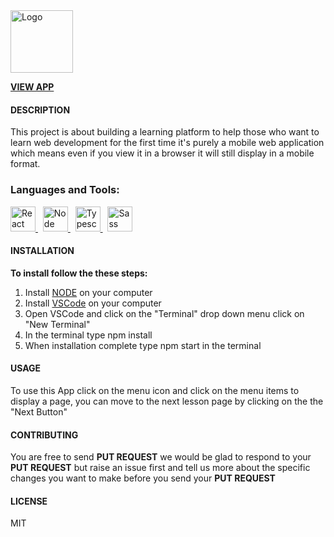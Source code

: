 <img src="https://lh3.googleusercontent.com/xU_QcFO7inXDYuGZvaDAZGCYHtiwvPUDC_sKOP0S1yMCpbnOVFwoo9Bjv-QsbuMepMP7lcw5W5l-ABpEQznOAmbcJoLPPAtBvwMXLLG5m4XGMKFfHG0bGg-1sS455BM0qK3-S6BKtJfcmlOnGmr2dIRrLiC5TclANZj4kwNy49E384XKI0MPiZqSivjBjZcxmkTO2NvZXucmosLP_L7OxOuys7Xutmfz_0qGNGdJ-EZdJNm9DpF_LUsSLA7Io1z6qU9gMhpiqL-cHSCfeG23ljb81-W5I0zdZi3QabZNTVi_vb4Z4yrwQL-I9SOf5FZjC8TovyAZZ6sPB6MzBVNEgpKr3Jho_ntc3Je61_rx9AKLJZudPtBb5QQbrjS-9gwTR3B91VPYtfKOEDSj9sCfLwAWgNFrrPvScsdrnH5Sc3Kmu3ugONbX1AcD2ie6ixamGXywUPnTgSjdWUem7oOhVvjwRDzmd3u0oh3JdxwhMC5i0do1jJzyLK3g8tzhkmXd3XIrpxlUiwPPdEN18xS6f-FY5QM99bD9xCY9OKsBLFyoabcN52q6m5I6hT4tEzu2Jn-qdB5Km-acm3KnOUCWJUe4DWdEjD5hzkSpVUJGa_RrQN9xb_SmZdWFiR99_vi_w23fwzvm2ZJajwRuEdpfcvQmuHTQWGFP0bBsRb6f1rT3uavmPzyX-hBtcYnOw7HvuGdNfMXPJ_T6eXP52nIVt5ltE1AL4v1jN9a9tb1OI7_brOv5VWu7xvkM9eY=s400-no?authuser=0" alt="Logo"  width="100" height="100" />



<a href="http://codinggeeks.herokuapp.com/" target="_blank">**VIEW APP**</a>



#### DESCRIPTION
<p>
  This project is about building a learning platform to help those who want to learn web development for the first time it's purely a mobile web application which means even if you view it in a browser it will still display in a mobile format.
</p>



<h3 align="left">Languages and Tools:</h3>

<p> 

<a href="https://reactjs.org/" target="_blank"  align="left"> 
  <img src="https://cdn.jsdelivr.net/gh/devicons/devicon/icons/react/react-original.svg" alt="React" width="40" height="40"/> 
 </a> 
&nbsp;
<a href="https://node.org/" target="_blank"  align="left"> 
<img src="https://cdn.jsdelivr.net/gh/devicons/devicon/icons/nodejs/nodejs-original.svg" alt="Node" width="40" height="40" />
</a> 
&nbsp;
<a href="https://typescript.com/" target="_blank"  align="left"> 
<img src="https://cdn.jsdelivr.net/gh/devicons/devicon/icons/typescript/typescript-original.svg" alt="Typescript" width="40" height="40" />
 </a> 
&nbsp;

<a href="https://sass-lang.com/" target="_blank" align="left"> 
  <img src="https://cdn.jsdelivr.net/gh/devicons/devicon/icons/sass/sass-original.svg" alt="Sass" width="40" height="40" />
  </a> 
 </p>




#### INSTALLATION
**To install follow the these steps:**
1. Install <a href="https://nodejs.org/en/download/" target="_blank" title="Node Installation">NODE</a> on your computer 
2. Install <a href="https://code.visualstudio.com/download" title="VSCode Installation">VSCode</a> on your computer
3. Open VSCode and click on the "Terminal" drop down menu click on "New Terminal"
4. In the terminal type npm install 
5. When installation complete type npm start in the terminal 



#### USAGE
To use this App click on the menu icon and click on the menu items to display a page, you can move to the next lesson page by clicking on the the "Next Button"



#### CONTRIBUTING
You are free to send **PUT REQUEST** we would be glad to respond to your **PUT REQUEST** but raise an issue first and tell us more about the specific changes you want to make before you send your **PUT REQUEST**



#### LICENSE
MIT


